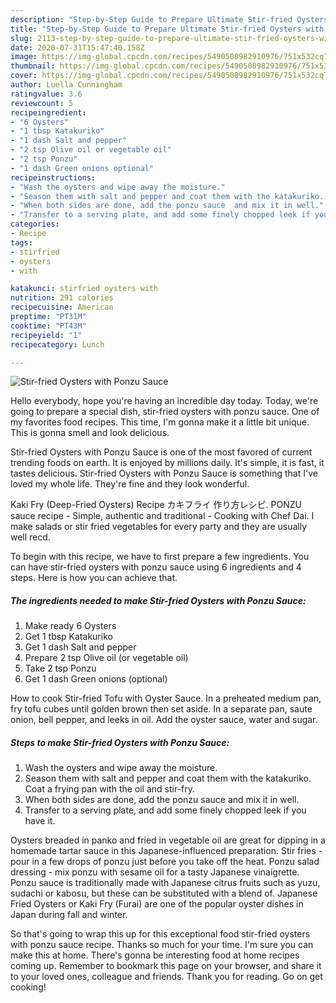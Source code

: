 ```yaml
---
description: "Step-by-Step Guide to Prepare Ultimate Stir-fried Oysters with Ponzu Sauce"
title: "Step-by-Step Guide to Prepare Ultimate Stir-fried Oysters with Ponzu Sauce"
slug: 2113-step-by-step-guide-to-prepare-ultimate-stir-fried-oysters-with-ponzu-sauce
date: 2020-07-31T15:47:40.158Z
image: https://img-global.cpcdn.com/recipes/5490508982910976/751x532cq70/stir-fried-oysters-with-ponzu-sauce-recipe-main-photo.jpg
thumbnail: https://img-global.cpcdn.com/recipes/5490508982910976/751x532cq70/stir-fried-oysters-with-ponzu-sauce-recipe-main-photo.jpg
cover: https://img-global.cpcdn.com/recipes/5490508982910976/751x532cq70/stir-fried-oysters-with-ponzu-sauce-recipe-main-photo.jpg
author: Luella Cunningham
ratingvalue: 3.6
reviewcount: 5
recipeingredient:
- "6 Oysters"
- "1 tbsp Katakuriko"
- "1 dash Salt and pepper"
- "2 tsp Olive oil or vegetable oil"
- "2 tsp Ponzu"
- "1 dash Green onions optional"
recipeinstructions:
- "Wash the oysters and wipe away the moisture."
- "Season them with salt and pepper and coat them with the katakuriko. Coat a frying pan with the oil and stir-fry."
- "When both sides are done, add the ponzu sauce  and mix it in well."
- "Transfer to a serving plate, and add some finely chopped leek if you have it."
categories:
- Recipe
tags:
- stirfried
- oysters
- with

katakunci: stirfried oysters with 
nutrition: 291 calories
recipecuisine: American
preptime: "PT31M"
cooktime: "PT43M"
recipeyield: "1"
recipecategory: Lunch

---
```



![Stir-fried Oysters with Ponzu Sauce](https://img-global.cpcdn.com/recipes/5490508982910976/751x532cq70/stir-fried-oysters-with-ponzu-sauce-recipe-main-photo.jpg)

Hello everybody, hope you're having an incredible day today. Today, we're going to prepare a special dish, stir-fried oysters with ponzu sauce. One of my favorites food recipes. This time, I'm gonna make it a little bit unique. This is gonna smell and look delicious.

Stir-fried Oysters with Ponzu Sauce is one of the most favored of current trending foods on earth. It is enjoyed by millions daily. It's simple, it is fast, it tastes delicious. Stir-fried Oysters with Ponzu Sauce is something that I've loved my whole life. They're fine and they look wonderful.

Kaki Fry (Deep-Fried Oysters) Recipe カキフライ 作り方レシピ. PONZU sauce recipe - Simple, authentic and traditional - Cooking with Chef Dai. I make salads or stir fried vegetables for every party and they are usually well recd.


To begin with this recipe, we have to first prepare a few ingredients. You can have stir-fried oysters with ponzu sauce using 6 ingredients and 4 steps. Here is how you can achieve that.

<!--inarticleads1-->

##### The ingredients needed to make Stir-fried Oysters with Ponzu Sauce:

1. Make ready 6 Oysters
1. Get 1 tbsp Katakuriko
1. Get 1 dash Salt and pepper
1. Prepare 2 tsp Olive oil (or vegetable oil)
1. Take 2 tsp Ponzu
1. Get 1 dash Green onions (optional)


How to cook Stir-fried Tofu with Oyster Sauce. In a preheated medium pan, fry tofu cubes until golden brown then set aside. In a separate pan, saute onion, bell pepper, and leeks in oil. Add the oyster sauce, water and sugar. 

<!--inarticleads2-->

##### Steps to make Stir-fried Oysters with Ponzu Sauce:

1. Wash the oysters and wipe away the moisture.
1. Season them with salt and pepper and coat them with the katakuriko. Coat a frying pan with the oil and stir-fry.
1. When both sides are done, add the ponzu sauce  and mix it in well.
1. Transfer to a serving plate, and add some finely chopped leek if you have it.


Oysters breaded in panko and fried in vegetable oil are great for dipping in a homemade tartar sauce in this Japanese-influenced preparation. Stir fries - pour in a few drops of ponzu just before you take off the heat. Ponzu salad dressing - mix ponzu with sesame oil for a tasty Japanese vinaigrette. Ponzu sauce is traditionally made with Japanese citrus fruits such as yuzu, sudachi or kabosu, but these can be substituted with a blend of. Japanese Fried Oysters or Kaki Fry (Furai) are one of the popular oyster dishes in Japan during fall and winter. 

So that's going to wrap this up for this exceptional food stir-fried oysters with ponzu sauce recipe. Thanks so much for your time. I'm sure you can make this at home. There's gonna be interesting food at home recipes coming up. Remember to bookmark this page on your browser, and share it to your loved ones, colleague and friends. Thank you for reading. Go on get cooking!
